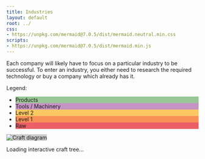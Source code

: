 ```yaml
---
title: Industries
layout: default
root: ../
css:
- https://unpkg.com/mermaid@7.0.5/dist/mermaid.neutral.min.css
scripts:
- https://unpkg.com/mermaid@7.0.5/dist/mermaid.min.js
---
```


Each company will likely have to focus on a particular industry to be successful.
To enter an industry, you either need to research the required technology or
buy a company which already has it.

Legend:

<ul class="legend">
	<li style="background:#99C794;">Products</li>
	<li style="background:#C594C5;">Tools / Machinery</li>
	<li style="background:#FAC863;">Level 2</li>
	<li style="background:#F99157;">Level 1</li>
	<li style="background:#EC5f67;">Raw</li>
</ul>

<img id="img" class="img-fluid my-4" style="background: #ccc;" src="{{ page.root }}static/crafting.png" alt="Craft diagram">

<div id="craftTree" class="mermaid">
	<p>Loading interactive craft tree...</p>
</div>

<script>
	mermaid.initialize({
		startOnLoad: true,
	});

	var request = new XMLHttpRequest();
	request.open("GET", "https://rubenwardy.com/crafting.mermaid");
	request.responseType = "text";

	request.onload = function() {
		var element = document.querySelector("#craftTree");
		element.innerHTML = "<p>Failed to load craft tree data.</p>";

		var graphDefinition = request.response;
		if (graphDefinition != "") {
			mermaidAPI.render("craftTree", graphDefinition, function(svgCode, bindFunctions) {
				element.innerHTML = svgCode;

				var svg = element.firstChild;
				var bb  = svg.getBBox();
				svg.setAttribute("viewBox", [bb.x, bb.y, bb.width, bb.height].join(" "));
				$("#img").hide();
			});

		}
	};

	request.send();
</script>
